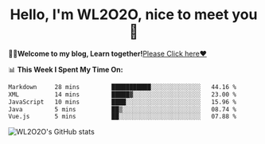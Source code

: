 <h1 align = "center">Hello, I'm WL2O2O, nice to meet you 👋</h1>

🧑‍💻**Welcome to my blog, Learn together!**[Please Click here❤️](https://wl2o2o.github.io)

📊 **This Week I Spent My Time On:**
<!--START_SECTION:waka-->

```txt
Markdown     28 mins         ███████████░░░░░░░░░░░░░░   44.16 %
XML          14 mins         █████▓░░░░░░░░░░░░░░░░░░░   23.00 %
JavaScript   10 mins         ████░░░░░░░░░░░░░░░░░░░░░   15.96 %
Java         5 mins          ██▒░░░░░░░░░░░░░░░░░░░░░░   08.74 %
Vue.js       5 mins          ██░░░░░░░░░░░░░░░░░░░░░░░   07.88 %
```

<!--END_SECTION:waka-->

![WL2O2O's GitHub stats](https://github-readme-stats.vercel.app/api?username=wl2o2o&show_icons=true)


<!--
**WL2O2O/WL2O2O** is a ✨ _special_ ✨ repository because its `README.md` (this file) appears on your GitHub profile.

Here are some ideas to get you started:

- 🔭 I’m currently working on ...
- 🌱 I’m currently learning ...
- 👯 I’m looking to collaborate on ...
- 🤔 I’m looking for help with ...
- 💬 Ask me about ...
- 📫 How to reach me: ...
- 😄 Pronouns: ...
- ⚡ Fun fact: ...
-->
